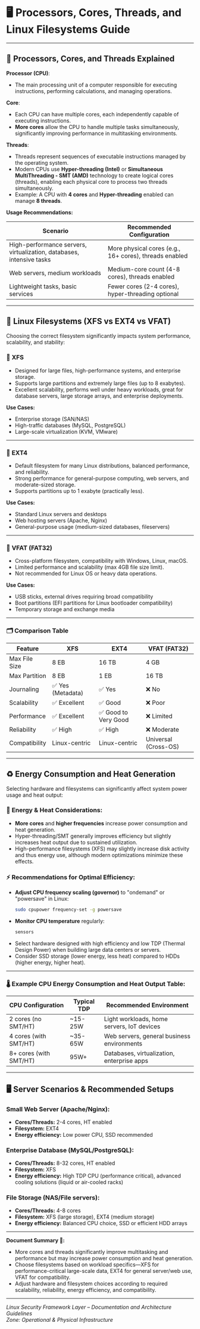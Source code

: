 # 🖥️ **Processors, Cores, Threads, and Linux Filesystems Guide**

---

## 🔸 **Processors, Cores, and Threads Explained**

**Processor (CPU)**:
- The main processing unit of a computer responsible for executing instructions, performing calculations, and managing operations.

**Core**:
- Each CPU can have multiple cores, each independently capable of executing instructions.
- **More cores** allow the CPU to handle multiple tasks simultaneously, significantly improving performance in multitasking environments.

**Threads**:
- Threads represent sequences of executable instructions managed by the operating system.
- Modern CPUs use **Hyper-threading (Intel)** or **Simultaneous MultiThreading - SMT (AMD)** technology to create logical cores (threads), enabling each physical core to process two threads simultaneously.
- Example: A CPU with **4 cores** and **Hyper-threading** enabled can manage **8 threads**.

**Usage Recommendations:**

| Scenario | Recommended Configuration |
|----------|----------------------------|
| High-performance servers, virtualization, databases, intensive tasks | More physical cores (e.g., 16+ cores), threads enabled |
| Web servers, medium workloads | Medium-core count (4-8 cores), threads enabled |
| Lightweight tasks, basic services | Fewer cores (2-4 cores), hyper-threading optional |

---

## 📁 **Linux Filesystems (XFS vs EXT4 vs VFAT)**

Choosing the correct filesystem significantly impacts system performance, scalability, and stability:

### 🔹 **XFS**
- Designed for large files, high-performance systems, and enterprise storage.
- Supports large partitions and extremely large files (up to 8 exabytes).
- Excellent scalability, performs well under heavy workloads, great for database servers, large storage arrays, and enterprise deployments.

**Use Cases:**
- Enterprise storage (SAN/NAS)
- High-traffic databases (MySQL, PostgreSQL)
- Large-scale virtualization (KVM, VMware)

---

### 🔹 **EXT4**
- Default filesystem for many Linux distributions, balanced performance, and reliability.
- Strong performance for general-purpose computing, web servers, and moderate-sized storage.
- Supports partitions up to 1 exabyte (practically less).

**Use Cases:**
- Standard Linux servers and desktops
- Web hosting servers (Apache, Nginx)
- General-purpose usage (medium-sized databases, fileservers)

---

### 🔹 **VFAT (FAT32)**
- Cross-platform filesystem, compatibility with Windows, Linux, macOS.
- Limited performance and scalability (max 4GB file size limit).
- Not recommended for Linux OS or heavy data operations.

**Use Cases:**
- USB sticks, external drives requiring broad compatibility
- Boot partitions (EFI partitions for Linux bootloader compatibility)
- Temporary storage and exchange media

---

### 🗂️ **Comparison Table**

| Feature           | XFS                     | EXT4                        | VFAT (FAT32)         |
|-------------------|-------------------------|-----------------------------|----------------------|
| Max File Size     | 8 EB                    | 16 TB                       | 4 GB                 |
| Max Partition     | 8 EB                    | 1 EB                        | 16 TB                |
| Journaling        | ✅ Yes (Metadata)       | ✅ Yes                      | ❌ No                |
| Scalability       | ✅ Excellent            | ✅ Good                     | ❌ Poor              |
| Performance       | ✅ Excellent            | ✅ Good to Very Good        | ❌ Limited           |
| Reliability       | ✅ High                 | ✅ High                     | ❌ Moderate          |
| Compatibility     | Linux-centric           | Linux-centric               | Universal (Cross-OS) |

---

## ♻️ **Energy Consumption and Heat Generation**

Selecting hardware and filesystems can significantly affect system power usage and heat output:

### 🔅 **Energy & Heat Considerations:**
- **More cores** and **higher frequencies** increase power consumption and heat generation.
- Hyper-threading/SMT generally improves efficiency but slightly increases heat output due to sustained utilization.
- High-performance filesystems (XFS) may slightly increase disk activity and thus energy use, although modern optimizations minimize these effects.

### ⚡ **Recommendations for Optimal Efficiency:**
- **Adjust CPU frequency scaling (governor)** to "ondemand" or "powersave" in Linux:
  ```bash
  sudo cpupower frequency-set -g powersave
  ```
- **Monitor CPU temperature** regularly:
  ```bash
  sensors
  ```
- Select hardware designed with high efficiency and low TDP (Thermal Design Power) when building large data centers or servers.
- Consider SSD storage (lower energy, less heat) compared to HDDs (higher energy, higher heat).

---

### 🌡️ **Example CPU Energy Consumption and Heat Output Table:**

| CPU Configuration            | Typical TDP | Recommended Environment                    |
|------------------------------|-------------|--------------------------------------------|
| 2 cores (no SMT/HT)          | ~15-25W     | Light workloads, home servers, IoT devices |
| 4 cores (with SMT/HT)        | ~35-65W     | Web servers, general business environments |
| 8+ cores (with SMT/HT)       | 95W+        | Databases, virtualization, enterprise apps |

---

## 🖥️ **Server Scenarios & Recommended Setups**

### **Small Web Server (Apache/Nginx):**
- **Cores/Threads:** 2-4 cores, HT enabled
- **Filesystem:** EXT4
- **Energy efficiency:** Low power CPU, SSD recommended

### **Enterprise Database (MySQL/PostgreSQL):**
- **Cores/Threads:** 8-32 cores, HT enabled
- **Filesystem:** XFS
- **Energy efficiency:** High TDP CPU (performance critical), advanced cooling solutions (liquid or air-cooled racks)

### **File Storage (NAS/File servers):**
- **Cores/Threads:** 4-8 cores
- **Filesystem:** XFS (large storage), EXT4 (medium storage)
- **Energy efficiency:** Balanced CPU choice, SSD or efficient HDD arrays

---

**Document Summary 📌:**

- More cores and threads significantly improve multitasking and performance but may increase power consumption and heat generation.
- Choose filesystems based on workload specifics—XFS for performance-critical large-scale data, EXT4 for general server/web use, VFAT for compatibility.
- Adjust hardware and filesystem choices according to required scalability, reliability, energy efficiency, and compatibility.

---  

*Linux Security Framework Layer – Documentation and Architecture Guidelines*  
*Zone: Operational & Physical Infrastructure*
